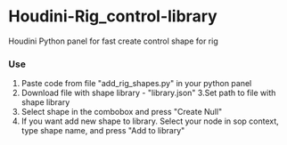 # Houdini-Rig_control-library
Houdini Python panel for fast create control shape for rig
### Use ###
1. Paste code from file "add_rig_shapes.py" in your python panel
2. Download file with shape library - "library.json"
3.Set path to file with shape library 
4. Select shape in the combobox and press "Create Null"
5. If you want add new shape to library. Select your node in sop context, type shape name, and press "Add to library"
